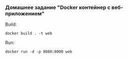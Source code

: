 ### Домашнее задание "Docker контейнер c веб-приложением"
Build:

```commandline
docker build . -t web
```

Run:

```commandline
docker run -d -p 8080:8000 web
```